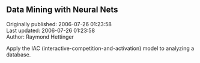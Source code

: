 ## Data Mining with Neural Nets  
Originally published: 2006-07-26 01:23:58  
Last updated: 2006-07-26 01:23:58  
Author: Raymond Hettinger  
  
Apply the IAC (interactive-competition-and-activation) model to analyzing a database.